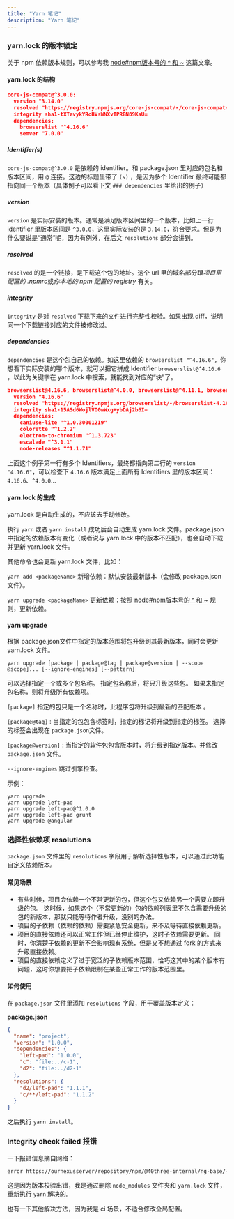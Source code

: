 ```yaml
---
title: "Yarn 笔记"
description: "Yarn 笔记"
---
```


### yarn.lock 的版本锁定

关于 npm 依赖版本规则，可以参考我 [node#npm版本号的 ^ 和 ~](/common/node#npm版本号的--和) 这篇文章。

#### yarn.lock 的结构

```json
core-js-compat@^3.0.0:
  version "3.14.0"
  resolved "https://registry.npmjs.org/core-js-compat/-/core-js-compat-3.14.0.tgz#b574dabf29184681d5b16357bd33d104df3d29a5"
  integrity sha1-tXTavykYRoHVsWNXvTPRBN89KaU=
  dependencies:
    browserslist "^4.16.6"
    semver "7.0.0"
```

##### Identifier(s)

`core-js-compat@^3.0.0` 是依赖的 identifier。和 package.json 里对应的包名和版本区间，用 `@` 连接。这边的标题里带了 `(s)` ，是因为多个 Identifier 最终可能都指向同一个版本（具体例子可以看下文 `### dependencies` 里给出的例子）

##### version

`version` 是实际安装的版本。通常是满足版本区间里的一个版本，比如上一行 identifier 里版本区间是 `^3.0.0`，这里实际安装的是 `3.14.0`，符合要求。但是为什么要说是“通常”呢，因为有例外，在后文 `resolutions` 部分会讲到。

##### resolved

`resolved` 的是一个链接，是下载这个包的地址。这个 url 里的域名部分跟*项目里配置的 .npmrc*或*你本地的 npm 配置的  registry* 有关。

##### integrity

`integrity` 是对 `resolved` 下载下来的文件进行完整性校验。如果出现 diff，说明同一个下载链接对应的文件被修改过。

##### dependencies

`dependencies` 是这个包自己的依赖。如这里依赖的 `browserslist "^4.16.6"`，你想看下实际安装的哪个版本，就可以把它拼成 Identifier `browserslist@^4.16.6` ，以此为关键字在 yarn.lock 中搜索，就能找到对应的“块”了。

```json
browserslist@4.16.6, browserslist@^4.0.0, browserslist@^4.11.1, browserslist@^4.12.0, browserslist@^4.14.5, browserslist@^4.16.0, browserslist@^4.16.6, browserslist@^4.3.6, browserslist@^4.6.2, browserslist@^4.6.4, browserslist@^4.7.2, browserslist@^4.9.1:
  version "4.16.6"
  resolved "https://registry.npmjs.org/browserslist/-/browserslist-4.16.6.tgz#d7901277a5a88e554ed305b183ec9b0c08f66fa2"
  integrity sha1-15ASd6WojlVO0wWxg+ybDAj2b6I=
  dependencies:
    caniuse-lite "^1.0.30001219"
    colorette "^1.2.2"
    electron-to-chromium "^1.3.723"
    escalade "^3.1.1"
    node-releases "^1.1.71"
```

上面这个例子第一行有多个 Identifiers，最终都指向第二行的 `version "4.16.6"`，可以检查下 `4.16.6` 版本满足上面所有 Identifiers 里的版本区间：`4.16.6`、`^4.0.0`...

#### yarn.lock 的生成

yarn.lock 是自动生成的，不应该去手动修改。

执行 `yarn` 或者 `yarn install` 成功后会自动生成 yarn.lock 文件。package.json 中指定的依赖版本有变化（或者说与 yarn.lock 中的版本不匹配），也会自动下载并更新 yarn.lock 文件。

其他命令也会更新 yarn.lock 文件，比如：

`yarn add <packageName>` 新增依赖：默认安装最新版本（会修改 package.json 文件）。

`yarn upgrade <packageName>` 更新依赖：按照 [node#npm版本号的 ^ 和 ~](/common/node#npm版本号的--和) 规则，更新依赖。

#### yarn upgrade

根据 package.json文件中指定的版本范围将包升级到其最新版本，同时会更新 yarn.lock 文件。

`yarn upgrade [package | package@tag | package@version | --scope @scope]... [--ignore-engines] [--pattern]`

可以选择指定一个或多个包名称。 指定包名称后，将只升级这些包。 如果未指定包名称，则将升级所有依赖项。

`[package]` 指定的包只是一个名称时，此程序包将升级到最新的匹配版本 。

`[package@tag]` : 当指定的包包含标签时，指定的标记将升级到指定的标签。 选择的标签会出现在 `package.json`文件。

`[package@version]` : 当指定的软件包包含版本时，将升级到指定版本。并修改 `package.json` 文件。

`--ignore-engines` 跳过引擎检查。

示例：

```
yarn upgrade
yarn upgrade left-pad
yarn upgrade left-pad@^1.0.0
yarn upgrade left-pad grunt
yarn upgrade @angular
```


### 选择性依赖项 resolutions

`package.json` 文件里的 `resolutions` 字段用于解析选择性版本，可以通过此功能自定义依赖版本。

#### 常见场景

- 有些时候，项目会依赖一个不常更新的包，但这个包又依赖另一个需要立即升级的包。 这时候，如果这个（不常更新的）包的依赖列表里不包含需要升级的包的新版本，那就只能等待作者升级，没别的办法。
- 项目的子依赖（依赖的依赖）需要紧急安全更新，来不及等待直接依赖更新。
- 项目的直接依赖还可以正常工作但已经停止维护，这时子依赖需要更新。 同时，你清楚子依赖的更新不会影响现有系统，但是又不想通过 fork 的方式来升级直接依赖。
- 项目的直接依赖定义了过于宽泛的子依赖版本范围，恰巧这其中的某个版本有问题，这时你想要把子依赖限制在某些正常工作的版本范围里。

#### 如何使用

在 `package.json` 文件里添加 `resolutions` 字段，用于覆盖版本定义：

**package.json**

```json
{
  "name": "project",
  "version": "1.0.0",
  "dependencies": {
    "left-pad": "1.0.0",
    "c": "file:../c-1",
    "d2": "file:../d2-1"
  },
  "resolutions": {
    "d2/left-pad": "1.1.1",
    "c/**/left-pad": "1.1.2"
  }
}
```

之后执行 `yarn install`。

### Integrity check failed 报错

一下报错信息摘自网络：

```bash
error https://ournexusserver/repository/npm/@40three-internal/ng-base/-/ng-base-7.0.1.tgz: Integrity check failed for "@40three-internal/ng-base" (computed integrity doesn't match our records, got "sha512-z4PhNX7vuL3xVChQ1m2AB9Yg5AULVxXcg/SpIdNs6c5H0NE8XYXysP+DGNKHfuwvY7kxvUdBeoGlODJ6+SfaPg==")
```

这是因为版本校验出错，我是通过删除 `node_modules` 文件夹和 `yarn.lock` 文件，重新执行 `yarn` 解决的。

也有一下其他解决方法，因为我是 ci 场景，不适合修改全局配置。